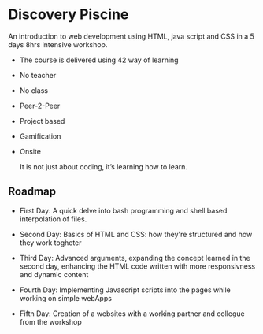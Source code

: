 
# Discovery Piscine

An introduction to web development using HTML, java script and CSS in a 5 days 8hrs intensive workshop.

- The course is delivered using 42 way of learning
- No teacher
- No class
- Peer-2-Peer
- Project based
- Gamification
- Onsite



    It is not just about coding, it’s learning how to learn.






## Roadmap

- First Day:
    A quick delve into bash programming and shell based interpolation of files.

- Second Day: Basics of HTML and CSS: how they're structured and how they work togheter

- Third Day: Advanced arguments, expanding the concept learned in the second day, enhancing the HTML code written with more responsivness and dynamic content

- Fourth Day: Implementing Javascript scripts into the pages while working on simple webApps

- Fifth Day: Creation of a websites with a working partner and collegue from the workshop
